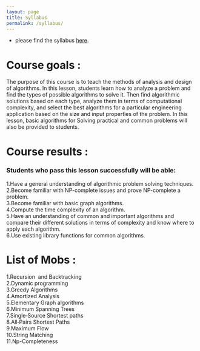 ```yaml
---
layout: page
title: Syllabus
permalink: /syllabus/
---
```


- please find the syllabus [here](/static_files/syllabus/DA_schedule.xlsx).

<h1>Course goals :</h1>
The purpose of this course is to teach the methods of analysis and design of algorithms. In this lesson, students learn how to analyze a problem and find the types of possible algorithms to solve it. Then find algorithmic solutions based on each type, analyze them in terms of computational complexity, and select the best algorithms for a particular engineering application based on the size and input properties of the problem. In this lesson, basic algorithms for Solving practical and common problems will also be provided to students.
<h1>Course results :</h1>
<h3>Students who pass this lesson successfully will be able:</h3>
1.Have a general understanding of algorithmic problem solving techniques.
<br>2.Become familiar with NP-complete issues and prove NP-complete a problem.
<br>3.Become familiar with basic graph algorithms.
<br>4.Compute the time complexity of an algorithm.
<br>5.Have an understanding of common and important algorithms and compare their different solutions in terms of complexity and know where to apply each algorithm.
<br>6.Use existing library functions for common algorithms.
<h1>List of Mobs :</h1>
1.Recursion  and Backtracking
<br>2.Dynamic programming
<br>3.Greedy Algorithms
<br>4.Amortized Analysis
<br>5.Elementary Graph algorithms
<br>6.Minimum Spanning Trees
<br>7.Single‐Source Shortest paths
<br>8.All‐Pairs Shortest Paths
<br>9.Maximum Flow
<br>10.String Matching
<br>11.Np-Completeness





